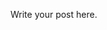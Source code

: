 <!--
.. title: Test Post 2
.. slug: test-post-2
.. date: 2021-07-16 16:44:58 UTC+07:00
.. tags: 
.. category: 
.. link: 
.. description: 
.. type: text
-->

Write your post here.
